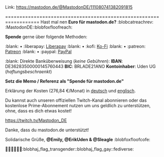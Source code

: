 Link: https://mastodon.de/@MastodonDE/111080741382091815

==================================================================
Hast mal nen **Euro für mastodon.de?** :blobcatreachrev:​:MastodonDE:​:blobfoxfloofreach:  

**Spende** gerne über folgende Methoden:

:blank: • :liberapay: [Liberapay](https://liberapay.com/MastodonDE) 
:blank: • :kofi: [Ko-Fi](https://ko-fi.com/MastodonDE) 
:blank: • :patreon: [Patreon](https://patreon.com/MastodonDE) 
:blank: • :paypal: [PayPal](https://www.paypal.com/donate/?hosted_button_id=7CZ4CXZ2L32R8)  

:blank:
Direkte Banküberweisung (*keine Gebühren*): 
**IBAN**: DE36283500000145760443 
**BIC**: BRLADE21ANO 
**Kontoinhaber**: Uden UG (*haftungsbeschraenkt*) 
  
  
**Setz die Memo / Referenz als "Spende für mastodon.de"**  
  
  
Erklärung der Kosten (276,84 €/Monat) in [deutsch](https://mastodon.de/@MastodonDE/110810936592028856) und [englisch](https://mastodon.de/@MastodonDE/110811119053549314).

Du kannst auch unseren offiziellen Twitch-Kanal abonnieren oder das kostenlose Prime-Abonnement nutzen um uns geldlich zu unterstützen, ohne, dass es dich etwas kostet!

https://twitch.tv/Mastodon_DE

Danke, dass du mastodon.de unterstützt!

Solidarische Grüße,
**@Emily, @ErikUden & @Sleagle** :blobfoxfloofcofe:

🤎🧡💛💚💙💜:blobhaj_flag_transgender:​:blobhaj_flag_gay:​:fediverse: